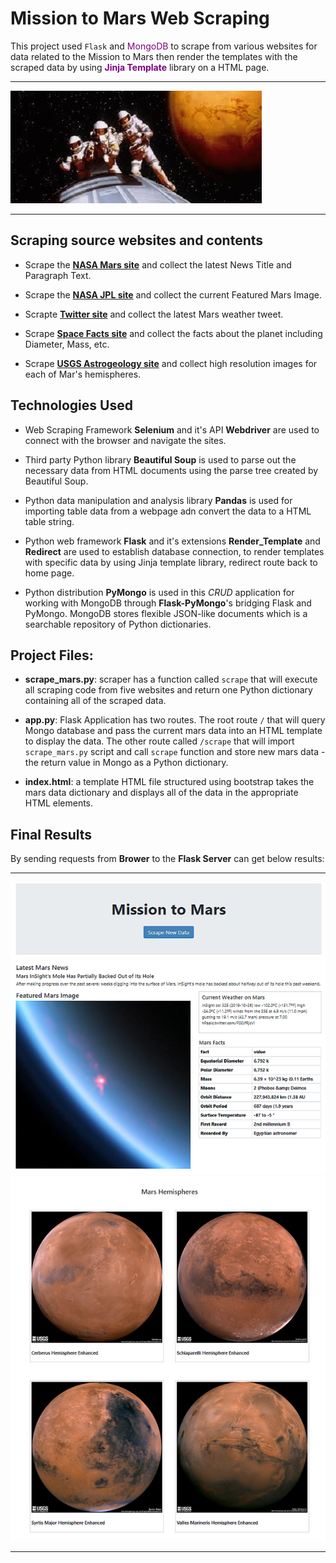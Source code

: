 
# Mission to Mars Web Scraping

This project used `Flask` and <span style="color:purple;">MongoDB</span> to scrape from various websites for data related to the Mission to Mars then render the templates with the scraped data by using <span style="color:purple;">**Jinja Template**</span> library on a HTML page. 

- - -

![mission_to_mars1.jpg](static/images/mission_to_mars1.jpg)

- - -



## Scraping source websites and contents

* Scrape the [**NASA Mars site**](https://mars.nasa.gov/news/) and collect the latest News Title and Paragraph Text. 

* Scrape the [**NASA JPL site**](https://www.jpl.nasa.gov/spaceimages/?search=&category=Mars) and collect the current Featured Mars Image.

* Scrapte [**Twitter site**](https://twitter.com/marswxreport?lang=en) and collect the latest Mars weather tweet. 

* Scrape [**Space Facts site**](https://space-facts.com/mars/) and collect the facts about the planet including Diameter, Mass, etc.

* Scrape [**USGS Astrogeology site**](https://astrogeology.usgs.gov/search/results?q=hemisphere+enhanced&k1=target&v1=Mars) and collect high resolution images for each of Mar's hemispheres.

## Technologies Used

* Web Scraping Framework **Selenium** and it's API **Webdriver** are used to connect with the browser and navigate the sites.

* Third party Python library **Beautiful Soup** is used to parse out the necessary data from HTML documents using the parse tree created by Beautiful Soup.

* Python data manipulation and analysis library **Pandas** is used for importing table data from a webpage adn convert the data to a HTML table string. 

* Python web framework **Flask** and it's extensions **Render_Template** and **Redirect** are used to establish database connection,  to render templates with specific data by using Jinja template library, redirect route back to home page.

* Python distribution **PyMongo** is used in this *CRUD* application for working with MongoDB through **Flask-PyMongo**'s bridging Flask and PyMongo. MongoDB stores flexible JSON-like documents which is a searchable repository of Python dictionaries. 

## Project Files:

* **scrape_mars.py**: scraper has a function called `scrape` that will execute all scraping code from five websites and return one Python dictionary containing all of the scraped data. 

* **app.py**: Flask Application has two routes. The root route `/` that will query Mongo database and pass the current mars data into an HTML template to display the data. The other route called `/scrape` that will import `scrape_mars.py` script and call `scrape` function and store new mars data - the return value in Mongo as a Python dictionary. 

* **index.html**: a template HTML file structured using bootstrap takes the mars data dictionary and displays all of the data in the appropriate HTML elements.


## Final Results

By sending requests from **Brower** to the **Flask Server** can get below results: 

- - -

![result_1.png](static/images/result_1.png)
![result_2.png](static/images/result_2.png)

- - -
